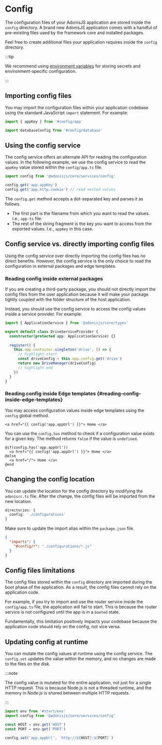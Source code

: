 # Config

The configuration files of your AdonisJS application are stored inside the `config` directory. A brand new AdonisJS application comes with a handful of pre-existing files used by the framework core and installed packages.

Feel free to create additional files your application requires inside the `config` directory.


:::tip

We recommend using [environment variables](/guide/environment/) for storing secrets and environment-specific configuration.


:::

## Importing config files

You may import the configuration files within your application codebase using the standard JavaScript `import` statement. For example:

```ts
import { appKey } from '#config/app'
```

```ts
import databaseConfig from '#config/database'
```

## Using the config service

The config service offers an alternate API for reading the configuration values. In the following example, we use the config service to read the `appKey` value stored within the `config/app.ts` file.

```ts
import config from '@adonisjs/core/services/config'

config.get('app.appKey')
config.get('app.http.cookie') // read nested values
```

The `config.get` method accepts a dot-separated key and parses it as follows.

- The first part is the filename from which you want to read the values. I.e., `app.ts` file.
- The rest of the string fragment is the key you want to access from the exported values. I.e., `appKey` in this case.

## Config service vs. directly importing config files

Using the config service over directly importing the config files has no direct benefits. However, the config service is the only choice to read the configuration in external packages and edge templates.

### Reading config inside external packages

If you are creating a third-party package, you should not directly import the config files from the user application because it will make your package tightly coupled with the folder structure of the host application.

Instead, you should use the config service to access the config values inside a service provider. For example:

```ts
import { ApplicationService } from '@adonisjs/core/types'

export default class DriveServiceProvider {
  constructor(protected app: ApplicationService) {}
  
  register() {
    this.app.container.singleton('drive', () => {
      // highlight-start
      const driveConfig = this.app.config.get('drive')
      return new DriveManager(driveConfig)
      // highlight-end
    })
  }
}
```

### Reading config inside Edge templates {#reading-config-inside-edge-templates}

You may access configuration values inside edge templates using the `config` global method.

```edge
<a href="{{ config('app.appUrl') }}"> Home </a>
```

You can use the `config.has` method to check if a configuration value exists for a given key. The method returns `false` if the value is `undefined`.

```edge
@if(config.has('app.appUrl'))
  <a href="{{ config('app.appUrl') }}"> Home </a>
@else
  <a href="/"> Home </a>
@end
```

## Changing the config location

You can update the location for the config directory by modifying the `adonisrc.ts` file. After the change, the config files will be imported from the new location.

```ts
directories: {
  config: './configurations'
}
```

Make sure to update the import alias within the `package.json` file.

```json
{
  "imports": {
    "#config/*": "./configurations/*.js"
  }
}
```

## Config files limitations

The config files stored within the `config` directory are imported during the boot phase of the application. As a result, the config files cannot rely on the application code.

For example, if you try to import and use the router service inside the `config/app.ts` file, the application will fail to start. This is because the router service is not configured until the app is in a `booted` state.

Fundamentally, this limitation positively impacts your codebase because the application code should rely on the config, not vice versa.

## Updating config at runtime

You can mutate the config values at runtime using the config service. The `config.set` updates the value within the memory, and no changes are made to the files on the disk.

:::note

The config value is mutated for the entire application, not just for a single HTTP request. This is because Node.js is not a threaded runtime, and the memory in Node.js is shared between multiple HTTP requests.

:::

```ts
import env from '#start/env'
import config from '@adonisjs/core/services/config'

const HOST = env.get('HOST')
const PORT = env.get('PORT')

config.set('app.appUrl', `http://${HOST}:${PORT}`)
```
